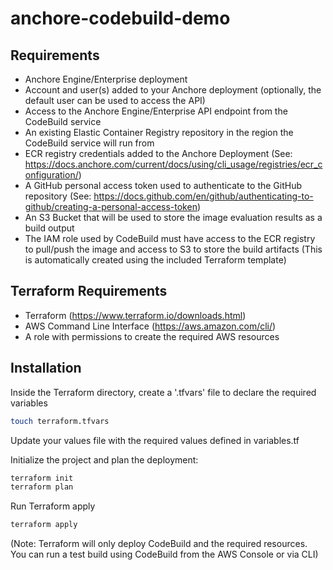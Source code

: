 # anchore-codebuild-demo

## Requirements

- Anchore Engine/Enterprise deployment
- Account and user(s) added to your Anchore deployment (optionally, the default user can be used to access the API)
- Access to the Anchore Engine/Enterprise API endpoint from the CodeBuild service
- An existing Elastic Container Registry repository in the region the CodeBuild service will run from
- ECR registry credentials added to the Anchore Deployment (See: https://docs.anchore.com/current/docs/using/cli_usage/registries/ecr_configuration/)
- A GitHub personal access token used to authenticate to the GitHub repository (See: https://docs.github.com/en/github/authenticating-to-github/creating-a-personal-access-token)
- An S3 Bucket that will be used to store the image evaluation results as a build output
- The IAM role used by CodeBuild must have access to the ECR registry to pull/push the image and access to S3 to store the build artifacts (This is automatically created using the included Terraform template)


## Terraform Requirements

- Terraform (https://www.terraform.io/downloads.html)
- AWS Command Line Interface (https://aws.amazon.com/cli/)
- A role with permissions to create the required AWS resources

## Installation

Inside the Terraform directory, create a '.tfvars' file to declare the required variables
```bash
touch terraform.tfvars
```
Update your values file with the required values defined in variables.tf

Initialize the project and plan the deployment:
```bash
terraform init
terraform plan
```

Run Terraform apply
```bash
terraform apply
```
(Note: Terraform will only deploy CodeBuild and the required resources. You can run a test build using CodeBuild from the AWS Console or via CLI)
